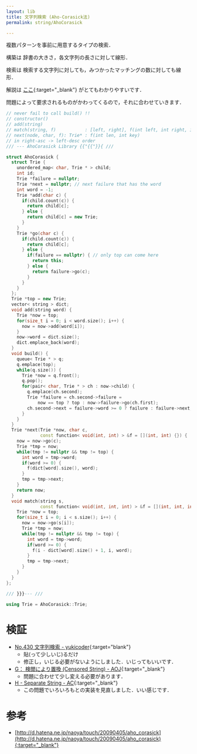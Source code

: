 ```yaml
---
layout: lib
title: 文字列検索 (Aho-Corasick法)
permalink: string/AhoCorasick

---
```



複数パターンを事前に用意するタイプの検索．


構築は 辞書の大きさ，各文字列の長さに対して線形．

検索は 検索する文字列に対しても，みつかったマッチングの数に対しても線形．

解説は [ここ](http://d.hatena.ne.jp/naoya/touch/20090405/aho_corasick){:target="_blank"} がとてもわかりやすいです．<!--_-->

問題によって要求されるものがかわってくるので，それに合わせていきます．


```cpp
// never fail to call build() !!
// constructor()
// add(string)
// match(string, f)           : [left, right], f(int left, int right, int key)
// next(node, char, f): Trie* : f(int len, int key)
// in right-asc -> left-desc order
/// --- AhoCorasick Library {{"{{"}}{ ///

struct AhoCorasick {
  struct Trie {
    unordered_map< char, Trie * > child;
    int id;
    Trie *failure = nullptr;
    Trie *next = nullptr; // next failure that has the word
    int word = -1;
    Trie *add(char c) {
      if(child.count(c)) {
        return child[c];
      } else {
        return child[c] = new Trie;
      }
    }
    Trie *go(char c) {
      if(child.count(c)) {
        return child[c];
      } else {
        if(failure == nullptr) { // only top can come here
          return this;
        } else {
          return failure->go(c);
        }
      }
    }
  };
  Trie *top = new Trie;
  vector< string > dict;
  void add(string word) {
    Trie *now = top;
    for(size_t i = 0; i < word.size(); i++) {
      now = now->add(word[i]);
    }
    now->word = dict.size();
    dict.emplace_back(word);
  }
  void build() {
    queue< Trie * > q;
    q.emplace(top);
    while(q.size()) {
      Trie *now = q.front();
      q.pop();
      for(pair< char, Trie * > ch : now->child) {
        q.emplace(ch.second);
        Trie *failure = ch.second->failure =
            now == top ? top : now->failure->go(ch.first);
        ch.second->next = failure->word >= 0 ? failure : failure->next;
      }
    }
  }
  Trie *next(Trie *now, char c,
             const function< void(int, int) > &f = [](int, int) {}) {
    now = now->go(c);
    Trie *tmp = now;
    while(tmp != nullptr && tmp != top) {
      int word = tmp->word;
      if(word >= 0) {
        f(dict[word].size(), word);
      }
      tmp = tmp->next;
    }
    return now;
  }
  void match(string s,
             const function< void(int, int, int) > &f = [](int, int, int) {}) {
    Trie *now = top;
    for(size_t i = 0; i < s.size(); i++) {
      now = now->go(s[i]);
      Trie *tmp = now;
      while(tmp != nullptr && tmp != top) {
        int word = tmp->word;
        if(word >= 0) {
          f(i - dict[word].size() + 1, i, word);
        }
        tmp = tmp->next;
      }
    }
  }
};

/// }}}--- ///

using Trie = AhoCorasick::Trie;
```


# 検証

* [No.430 文字列検索 - yukicoder](https://yukicoder.me/submissions/281765){:target="blank"}<!--_-->
  * 貼(って少しいじ)るだけ
  * 修正し，いじる必要がないようにしました．いじってもいいです．
* [G： 検閲により置換 (Censored String) - AOJ](https://onlinejudge.u-aizu.ac.jp/status/users/luma/submissions/1/2873/judge/3116720/C++14){:target="_blank"}<!--_-->
  * 問題に合わせて少し変える必要があります．
* [H - Separate String - AC](https://beta.atcoder.jp/contests/jag2017autumn/submissions/3107157){:target="_blank"}
  * この問題でいろいろもとの実装を見直しました．いい感じです．

# 参考

* [http://d.hatena.ne.jp/naoya/touch/20090405/aho_corasick](http://d.hatena.ne.jp/naoya/touch/20090405/aho_corasick){:target="_blank"}<!--_-->


